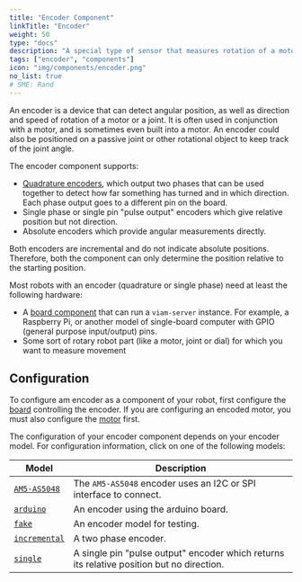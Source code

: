 ```yaml
---
title: "Encoder Component"
linkTitle: "Encoder"
weight: 50
type: "docs"
description: "A special type of sensor that measures rotation of a motor or joint."
tags: ["encoder", "components"]
icon: "img/components/encoder.png"
no_list: true
# SME: Rand
---
```


An encoder is a device that can detect angular position, as well as direction and speed of rotation of a motor or a joint.
It is often used in conjunction with a motor, and is sometimes even built into a motor.
An encoder could also be positioned on a passive joint or other rotational object to keep track of the joint angle.

The encoder component supports:

- [Quadrature encoders](https://en.wikipedia.org/wiki/Incremental_encoder#Quadrature_outputs), which output two phases that can be used together to detect how far something has turned and in which direction.
  Each phase output goes to a different pin on the board.
- Single phase or single pin "pulse output" encoders which give relative position but not direction.
- Absolute encoders which provide angular measurements directly.

Both encoders are incremental and do not indicate absolute positions.
Therefore, both the component can only determine the position relative to the starting position.

Most robots with an encoder (quadrature or single phase) need at least the following hardware:

- A [board component](/components/board/) that can run a `viam-server` instance.
  For example, a Raspberry Pi, or another model of single-board computer with GPIO (general purpose input/output) pins.
- Some sort of rotary robot part (like a motor, joint or dial) for which you want to measure movement

## Configuration

To configure am encoder as a component of your robot, first configure the [board](/components/board/) controlling the encoder.
If you are configuring an encoded motor, you must also configure the [motor](/components/motor/) first.

The configuration of your encoder component depends on your encoder model.
For configuration information, click on one of the following models:

| Model | Description |
| ----- | ----------- |
| [`AM5-AS5048`](am5) | The `AM5-AS5048` encoder uses an I2C or SPI interface to connect. |
| [`arduino`](arduino) | An encoder using the arduino board. |
| [`fake`](fake) | An encoder model for testing. |
| [`incremental`](incremental) | A two phase encoder. |
| [`single`](single) | A single pin "pulse output" encoder which returns its relative position but no direction. |
